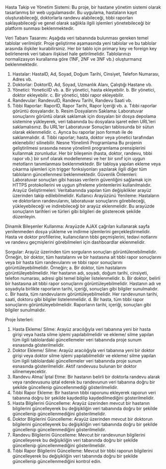 Hasta Takip ve Yönetim Sistemi: Bu proje, bir hastane yönetim sistemi olarak tasarlanmış
bir web uygulamasıdır. Bu uygulama, hastaların kayıt oluşturabileceği, doktorlarla randevu
alabileceği, tıbbi raporları saklayabileceği ve genel olarak sağlıkla ilgili işlemleri
yönetebileceği bir platform sunması beklenmektedir.

Veri Tabanı Tasarımı:
Aşağıda veri tabanında bulunması gereken temel tablolar verilmiştir. Proje geliştirme
aşamasında yeni tablolar ve bu tablolar arasında ilişkiler kurabilirsiniz. Her bir tablo için
primary key ve foreign key belirlenerek veri tabanı ilişkisel hale getirilmelidir. Tablolarınızı
normalizasyon kurallarına göre (1NF, 2NF ve 3NF vb.) oluşturmanız beklenmektedir.
1. Hastalar: HastaID, Ad, Soyad, Doğum Tarihi, Cinsiyet, Telefon Numarası, Adres vb.
2. Doktorlar: DoktorID, Ad, Soyad, Uzmanlık Alanı, Çalıştığı Hastane vb.
3. Yönetici: YoneticiID vb.
a. Bir yönetici, hasta ekleyebilir.
b. Bir yönetici, doktor ekleyebilir.
c. Bir yönetici, tıbbi rapor ekleyebilir.
4. Randevular: RandevuID, Randevu Tarihi, Randevu Saati vb.
5. Tıbbi Raporlar: RaporID, Rapor Tarihi, Rapor İçeriği vb.
a. Tıbbi raporlar görüntü dosyalarıdır.
b. Resim Dosyalarını Saklama: Laboratuvar sonuçlarını görüntü olarak saklamak
için dosyaları bir dosya depolama sistemine yükleyerek, veri tabanında bu
dosyalara işaret eden URL'leri saklamalısınız. Bu URL'ler Laboratuvar
Sonuçları tablosunda bir sütun olarak eklenmelidir.
c. Ayrıca bu raporlar json formatı ile de saklanmalıdır.
d. Tıbbi raporlar; hasta, doktor veya yönetici tarafından eklenebilir/ silinebilir.
Nesne Yönelimli Programlama
Bu projenin geliştirilmesi sırasında nesne yönelimli programlama prensiplerini kullanmak
zorunludur. Her bir bileşenin (hasta, doktor, randevu, tıbbi rapor vb.) bir sınıf olarak
modellenmesi ve her bir sınıf için uygun metotların tanımlanması beklenmektedir. Bir tabloya
yapılan ekleme veya çıkarma işlemleri için trigger fonksiyonları yazılarak ilgili diğer tüm
tabloların güncellenmesi beklenmektedir.
Güvenlik Önlemleri:
Laboratuvar sonuçları gibi hassas verilerin güvenliğini sağlamak için HTTPS protokollerini
ve uygun şifreleme yöntemlerini kullanılmalıdır.
Arayüz Geliştirmeleri:
Veritabanında yapılan tüm değişiklikler arayüz üzerinden takip edilebilmelidir.
Kullanıcı Arayüzünü Yenileme: Hastaların ve doktorların randevularını, laboratuvar
sonuçlarını görebileceği, yükleyebileceği ve indirebileceği bir arayüz eklenmelidir. Bu
arayüzde sonuçların tarihleri ve türleri gibi bilgileri de gösterecek şekilde düzenleyin.

Dinamik Bileşenler Kullanma: Arayüzde AJAX çağrıları kullanarak sayfa
yenilenmeden dosya yükleme ve indirme işlemlerini gerçekleştirmelidir. Hasta ve
doktor profillerine, kullanıcıların tıbbi geçmişlerini, tedavi notlarını ve randevu
geçmişlerini görebilmeleri için dashboardlar eklenmelidir.

Sorgular: Arayüz üzerinden tüm sorguların sonuçları görüntülenebilmelidir. Örneğin,
bir doktor, tüm hastalarını ve bir hastasına ait tıbbi rapor sonuçlarını veya bir hasta
tüm randevularını ve tıbbi rapor sonuçlarını görüntüleyebilmelidir. Örneğin;
a. Bir doktor, tüm hastalarını görüntüleyebilmelidir. Her hastanın adı, soyadı,
doğum tarihi, cinsiyeti, telefon numarası, adresi gibi temel bilgiler
listelenmelidir.
b. Bir doktor, belirli bir hastasına ait tıbbi rapor sonuçlarını
görüntüleyebilmelidir. Hastanın adı ve soyadıyla birlikte raporların tarihi,
içeriği, sonuçları gibi bilgiler sunulmalıdır.
c. Bir hasta, tüm randevularını görüntüleyebilmelidir. Her randevunun tarihi,
saati, doktoru gibi bilgiler listelenmelidir.
d. Bir hasta, tüm tıbbi rapor sonuçlarını görüntüleyebilmelidir. Raporların tarihi,
içeriği, sonuçları gibi bilgiler sunulmalıdır.
  
Proje İsterleri:
1. Hasta Ekleme/ Silme: Arayüz aracılığıyla veri tabanına yeni bir hasta girişi veya hasta
silme işlemi yapılabilmelidir ve ekleme/ silme yapılan tüm ilgili tablolardaki güncellemeler
veri tabanında proje sunum esnasında gösterilmelidir.
2. Doktor Ekleme/ Silme: Arayüz aracılığıyla veri tabanına yeni bir doktor girişi veya doktor
silme işlemi yapılabilmelidir ve ekleme/ silme yapılan tüm ilgili tablolardaki güncellemeler
veri tabanında proje sunum esnasında gösterilmelidir. Aktif randevusu bulunan bir doktor
silinemeyecektir.
3. Randevu Alma/ İptal Etme: Bir hastanın belirli bir doktorla randevu alarak veya
randevusunu iptal ederek bu randevunun veri tabanına doğru bir şekilde güncellenip
güncellenmediği gösterilmelidir.
4. Tıbbi Rapor Ekleme: Bir hastanın tıbbi raporunu ekleyerek raporun veri tabanına doğru
bir şekilde kaydedilip kaydedilmediğini gösterilmelidir.
5. Hasta Bilgilerini Güncelleme: Arayüz üzerinden mevcut bir hastanın bilgilerini
güncelleyerek bu değişikliğin veri tabanında doğru bir şekilde güncellenip güncellenmediğini
gösterilmelidir.
6. Doktor Bilgilerini Güncelleme: Arayüz üzerinden mevcut bir doktorun bilgilerini
güncelleyerek bu değişikliğin veri tabanında doğru bir şekilde güncellenip güncellenmediğini
gösterilmelidir.
7. Randevu Bilgilerini Güncelleme: Mevcut bir randevunun bilgilerini güncelleyerek bu
değişikliğin veri tabanında doğru bir şekilde güncellenip güncellenmediğini gösterilmelidir.
8. Tıbbi Rapor Bilgilerini Güncelleme: Mevcut bir tıbbi raporun bilgilerini güncelleyerek
bu değişikliğin veri tabanında doğru bir şekilde güncellenip güncellenmediğini kontrol edin.
